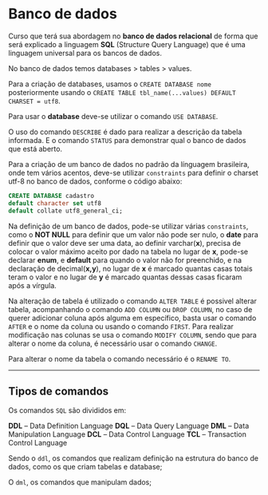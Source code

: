 # Banco de dados

Curso que terá sua abordagem no **banco de dados relacional** de forma que será explicado a linguagem **SQL** (Structure Query Language) que é uma linguagem universal para os bancos de dados.

No banco de dados temos databases > tables > values.

Para a criação de databases, usamos o `CREATE DATABASE nome` posteriormente usando o `CREATE TABLE tbl_name(...values) DEFAULT CHARSET = utf8`.

Para usar o **database** deve-se utilizar o comando `USE DATABASE`.

O uso do comando `DESCRIBE` é dado para realizar a descrição da tabela informada. E o comando `STATUS` para demonstrar qual o banco de dados que está aberto.

Para a criação de um banco de dados no padrão da línguagem brasileira, onde tem vários acentos, deve-se utilizar `constraints` para definir o charset utf-8 no banco de dados, conforme o código abaixo:

```sql
CREATE DATABASE cadastro
default character set utf8
default collate utf8_general_ci;
```

Na definição de um banco de dados, pode-se utilizar várias `constraints`, como o **NOT NULL** para definir que um valor não pode ser nulo, o **date** para definir que o valor deve ser uma data, ao definir varchar(**x**), precisa de colocar o valor máximo aceito por dado na tabela no lugar de **x**, pode-se declarar **enum**, e **default** para quando o valor não for preenchido, e na declaração de decimal(**x,y**), no lugar de **x** é marcado quantas casas totais teram o valor e no lugar de **y** é marcado quantas dessas casas ficaram após a vírgula.

Na alteração de tabela é utilizado o comando `ALTER TABLE` é possivel alterar tabela, acompanhando o comando `ADD COLUMN` ou `DROP COLUMN`, no caso de querer adicionar coluna após alguma em específico, basta usar o comando `AFTER` e o nome da coluna ou usando o comando `FIRST`. Para realizar modificação nas colunas se usa o comando `MODIFY COLUMN`, sendo que para alterar o nome da coluna, é necessário usar o comando `CHANGE`.

Para alterar o nome da tabela o comando necessário é o `RENAME TO`.

---

## Tipos de comandos

Os comandos `SQL` são divididos em:

**DDL** – Data Definition Language
**DQL** – Data Query Language
**DML** – Data Manipulation Language
**DCL** – Data Control Language
**TCL** – Transaction Control Language

Sendo o `ddl`, os comandos que realizam definição na estrutura do banco de dados, como os que criam tabelas e database;

O `dml`, os comandos que manipulam dados;
